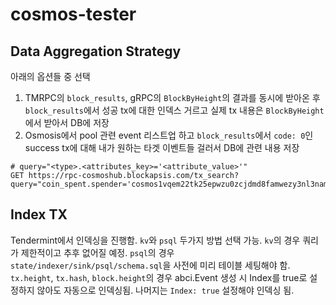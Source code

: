 # cosmos-tester

## Data Aggregation Strategy
아래의 옵션들 중 선택
1. TMRPC의 `block_results`, gRPC의 `BlockByHeight`의 결과를 동시에 받아온 후 `block_results`에서 성공 tx에 대한 인덱스 거르고 실제 tx 내용은 `BlockByHeight`에서 받아서 DB에 저장
2. Osmosis에서 pool 관련 event 리스트업 하고 `block_results`에서  `code: 0`인 success tx에 대해 내가 원하는 타겟 이벤트들 걸러서 DB에 관련 내용 저장
```shell
# query="<type>.<attributes_key>='<attribute_value>'"
GET https://rpc-cosmoshub.blockapsis.com/tx_search?query="coin_spent.spender='cosmos1vqem22tk25epwzu0zcjdmd8famwezy3nl3namq'"
```

## Index TX
Tendermint에서 인덱싱을 진행함. `kv`와 `psql` 두가지 방법 선택 가능. `kv`의 경우 쿼리가 제한적이고 추후 없어질 예정. `psql`의 경우 `state/indexer/sink/psql/schema.sql`을 사전에 미리 테이블 세팅해야 함.  
`tx.height`, `tx.hash`, `block.height`의 경우 abci.Event 생성 시 Index를 true로 설정하지 않아도 자동으로 인덱싱됨. 나머지는 `Index: true` 설정해야 인덱싱 됨.
